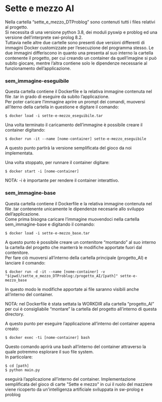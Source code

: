 # Sette e mezzo AI

Nella cartella “sette_e_mezzo_DTProblog” sono contenuti tutti i files relativi al progetto.  
Si necessita di una versione python 3.8, dei moduli pyswip e problog ed una versione dell’interprete swi-prolog 8.2.  
Tuttavia nelle altre due cartelle sono presenti due versioni differenti di immagini Docker customizzate per l’esecuzione del programma stesso. Le due immagini differiscono in quanto una presenta al suo interno la cartella contenente il progetto, per cui creando un container da quell’imagine si può subito giocare, mentre l’altra contiene solo le dipendenze necessarie al funzionamento dell’applicazione.

### <a id="sem_immagineeseguibile_6"></a>sem_immagine-eseguibile

Questa cartella contiene il Dockerfile e la relativa immagine contenuta nel file .tar in grado di eseguire da subito l’applicazione.  
Per poter caricare l’immagine aprire un prompt dei comandi, muoversi all’iterno della cartella in questione e digitare il comando:

    $ docker load -i sette-e-mezzo_eseguibile.tar

Una volta terminato il caricamento dell’immagine è possibile creare il container digitando:

    $ docker run -it --name [nome-container] sette-e-mezzo_eseguibile

A questo punto partirà la versione semplificata del gioco da noi implementata.

Una volta stoppato, per runnare il container digitare:

    $ docker start -i [nome-container]

NOTA: -i è importante per rendere il container interattivo.

### <a id="sem_immaginebase_24"></a>sem_immagine-base

Questa cartella contiene il Dockerfile e la relativa immagine contenuta nel file .tar contenente unicamente le dipendenze necesarie allo sviluppo dell’applicazione.  
Come prima bisogna caricare l’immagine muovendoci nella cartella sem_immagine-base e digitando il comando:

    $ docker load -i sette-e-mezzo_base.tar

A questo punto è possibile creare un contenitore “montando” al suo interno la cartella del progetto che manterrà le modifiche apportate fuori dal contenitore.  
Per fare ciò muoversi all’interno della cartella principale (progetto_AI) e lanciare il comando:

    $ docker run -d -it --name [nome-container] -v "$(pwd)/sette_e_mezzo_DTProblog:/progetto_AI/[path]" sette-e-mezzo_base

In questo modo le modifiche apportate ai file saranno visibili anche all’interno del container.

NOTA: nel Dockerfile è stata settata la WORKDIR alla cartella “progetto_AI” per cui è consigliabile “montare” la cartella del progetto all’interno di questa directory.

A questo punto per eseguire l’applicazione all’interno del container appena creato:

    $ docker exec -ti [nome-container] bash

Questo comando aprirà una bash all’interno del container attraverso la quale potremmo esplorare il suo file system.  
In particolare:

    $ cd [path]
    $ python main.py

eseguirà l’applicazione all’interno del container.
Implementazione semplificata del gioco di carte "Sette e mezzo" in cui il ruolo del mazziere viene ricoperto da un'intelligenza artificiale sviluppata in sw-prolog e problog
